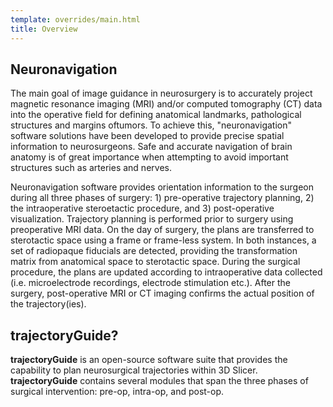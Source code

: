 ```yaml
---
template: overrides/main.html
title: Overview
---
```


## Neuronavigation

The main goal of image guidance in neurosurgery is to accurately project magnetic resonance imaging (MRI) and/or computed tomography (CT) data into the operative field for defining anatomical landmarks, pathological structures and margins oftumors. To achieve this, "neuronavigation" software solutions have been developed to provide precise spatial information to neurosurgeons. Safe and accurate navigation of brain anatomy is of great importance when attempting to avoid important structures such as arteries and nerves.

Neuronavigation software provides orientation information to the surgeon during all three phases of surgery: 1) pre-operative trajectory planning, 2) the intraoperative steroetactic procedure, and 3) post-operative visualization. Trajectory planning is performed prior to surgery using preoperative MRI data. On the day of surgery, the plans are transferred to sterotactic space using a frame or frame-less system. In both instances, a set of radiopaque fiducials are detected, providing the transformation matrix from anatomical space to sterotactic space. During the surgical procedure, the plans are updated according to intraoperative data collected (i.e. microelectrode recordings, electrode stimulation etc.). After the surgery, post-operative MRI or CT imaging confirms the actual position of the trajectory(ies).

## trajectoryGuide?

**trajectoryGuide** is an open-source software suite that provides the capability to plan neurosurgical trajectories within 3D Slicer. **trajectoryGuide** contains several modules that span the three phases of surgical intervention: pre-op, intra-op, and post-op.

<br>
<br>
<br>